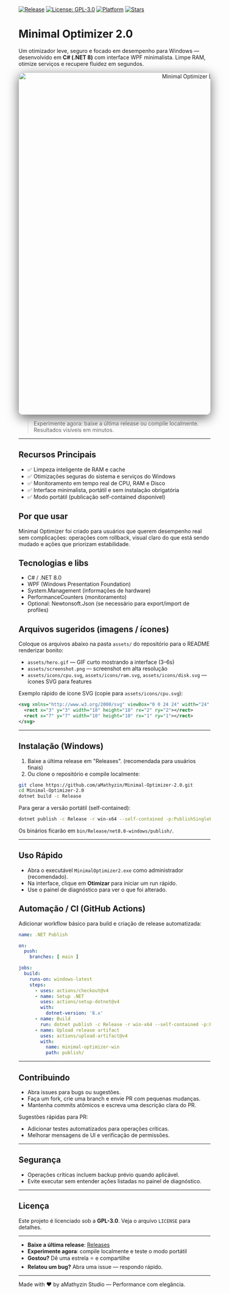 <!--- README moderno para Minimal Optimizer 2.0 -->

<!-- Badges -->
[![Release](https://img.shields.io/github/v/release/aMathyzin/Minimal-Optimizer-2.0?style=for-the-badge)](https://github.com/aMathyzin/Minimal-Optimizer-2.0/releases)
[![License: GPL-3.0](https://img.shields.io/badge/License-GPL--3.0-blue?style=for-the-badge)](LICENSE)
[![Platform](https://img.shields.io/badge/Platform-Windows%20%7C%20.NET%208.0-dark?style=for-the-badge)](#requirements)
[![Stars](https://img.shields.io/github/stars/aMathyzin/Minimal-Optimizer-2.0?style=social)](https://github.com/aMathyzin/Minimal-Optimizer-2.0)

# Minimal Optimizer 2.0

Um otimizador leve, seguro e focado em desempenho para Windows — desenvolvido em **C# (.NET 8)** com interface WPF minimalista. Limpe RAM, otimize serviços e recupere fluidez em segundos.

<p align="center">
  <!-- Substitua pelos assets reais: assets/hero.gif ou assets/screenshot.png -->
  <img src="assets/hero.gif" alt="Minimal Optimizer Demo" width="900" style="max-width:100%; border-radius:12px; box-shadow: 0 8px 30px rgba(0,0,0,0.6);">
</p>

> Experimente agora: baixe a última release ou compile localmente. Resultados visíveis em minutos.

---

## Recursos Principais

- ✅ Limpeza inteligente de RAM e cache
- ✅ Otimizações seguras do sistema e serviços do Windows
- ✅ Monitoramento em tempo real de CPU, RAM e Disco
- ✅ Interface minimalista, portátil e sem instalação obrigatória
- ✅ Modo portátil (publicação self-contained disponível)

## Por que usar

Minimal Optimizer foi criado para usuários que querem desempenho real sem complicações: operações com rollback, visual claro do que está sendo mudado e ações que priorizam estabilidade.

## Tecnologias e libs

- C# / .NET 8.0
- WPF (Windows Presentation Foundation)
- System.Management (informações de hardware)
- PerformanceCounters (monitoramento)
- Optional: Newtonsoft.Json (se necessário para export/import de profiles)

## Arquivos sugeridos (imagens / ícones)

Coloque os arquivos abaixo na pasta `assets/` do repositório para o README renderizar bonito:

- `assets/hero.gif` — GIF curto mostrando a interface (3–6s)
- `assets/screenshot.png` — screenshot em alta resolução
- `assets/icons/cpu.svg`, `assets/icons/ram.svg`, `assets/icons/disk.svg` — ícones SVG para features

Exemplo rápido de ícone SVG (copie para `assets/icons/cpu.svg`):

```svg
<svg xmlns="http://www.w3.org/2000/svg" viewBox="0 0 24 24" width="24" height="24" fill="none" stroke="#FF3333" stroke-width="1.5" stroke-linecap="round" stroke-linejoin="round">
  <rect x="3" y="3" width="18" height="18" rx="2" ry="2"></rect>
  <rect x="7" y="7" width="10" height="10" rx="1" ry="1"></rect>
</svg>
```

---

## Instalação (Windows)

1. Baixe a última release em "Releases". (recomendada para usuários finais)
2. Ou clone o repositório e compile localmente:

```bash
git clone https://github.com/aMathyzin/Minimal-Optimizer-2.0.git
cd Minimal-Optimizer-2.0
dotnet build -c Release
```

Para gerar a versão portátil (self-contained):

```bash
dotnet publish -c Release -r win-x64 --self-contained -p:PublishSingleFile=true -p:IncludeAllContentForSelfExtract=true
```

Os binários ficarão em `bin/Release/net8.0-windows/publish/`.

---

## Uso Rápido

- Abra o executável `MinimalOptimizer2.exe` como administrador (recomendado).
- Na interface, clique em **Otimizar** para iniciar um run rápido.
- Use o painel de diagnóstico para ver o que foi alterado.

## Automação / CI (GitHub Actions)

Adicionar workflow básico para build e criação de release automatizada:

```yaml
name: .NET Publish

on:
  push:
    branches: [ main ]

jobs:
  build:
    runs-on: windows-latest
    steps:
      - uses: actions/checkout@v4
      - name: Setup .NET
        uses: actions/setup-dotnet@v4
        with:
          dotnet-version: '8.x'
      - name: Build
        run: dotnet publish -c Release -r win-x64 --self-contained -p:PublishSingleFile=true -p:IncludeAllContentForSelfExtract=true -o publish/
      - name: Upload release artifact
        uses: actions/upload-artifact@v4
        with:
          name: minimal-optimizer-win
          path: publish/
```

---

## Contribuindo

- Abra issues para bugs ou sugestões.
- Faça um fork, crie uma branch e envie PR com pequenas mudanças.
- Mantenha commits atômicos e escreva uma descrição clara do PR.

Sugestões rápidas para PR:

- Adicionar testes automatizados para operações críticas.
- Melhorar mensagens de UI e verificação de permissões.

---

## Segurança

- Operações críticas incluem backup prévio quando aplicável.
- Evite executar sem entender ações listadas no painel de diagnóstico.

---

## Licença

Este projeto é licenciado sob a **GPL-3.0**. Veja o arquivo `LICENSE` para detalhes.

---

- **Baixe a última release**: [Releases](https://github.com/aMathyzin/Minimal-Optimizer-2.0/releases)
- **Experimente agora**: compile localmente e teste o modo portátil
- **Gostou?** Dê uma estrela ⭐ e compartilhe
- **Relatou um bug?** Abra uma issue — respondo rápido.

---

Made with ❤️ by aMathyzin Studio — Performance com elegância.

